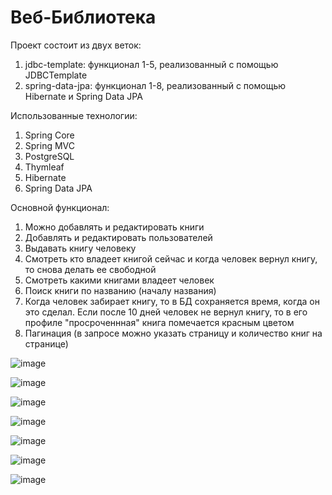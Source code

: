 # Веб-Библиотека
Проект состоит из двух веток:
1) jdbc-template: функционал 1-5, реализованный с помощью JDBCTemplate
2) spring-data-jpa: функционал 1-8, реализованный с помощью Hibernate и Spring Data JPA

Использованные технологии:
1) Spring Core
2) Spring MVC
3) PostgreSQL
4) Thymleaf
5) Hibernate
6) Spring Data JPA

Основной функционал:
1) Можно добавлять и редактировать книги
2) Добавлять и редактировать пользователей
3) Выдавать книгу человеку
4) Смотреть кто владеет книгой сейчас и когда человек вернул книгу, то снова делать ее свободной
5) Смотреть какими книгами владеет человек
6) Поиск книги по названию (началу названия)
7) Когда человек забирает книгу, то в БД сохраняется время, когда он это сделал. Если после 10 дней человек не вернул книгу, то в его профиле "просроченнная" книга помечается красным цветом
8) Пагинация (в запросе можно указать страницу и количество книг на странице)

![image](https://github.com/Artifeex/WebLibrary/assets/71323102/e8b5037c-a881-4d86-bf5b-2ac7d062af93)

![image](https://github.com/Artifeex/WebLibrary/assets/71323102/276adf7f-a163-4b90-a170-08bedc8cd7f7)

![image](https://github.com/Artifeex/WebLibrary/assets/71323102/5eb0ef29-903e-4486-aa1a-e6fd261421a4)

![image](https://github.com/Artifeex/WebLibrary/assets/71323102/a293d1d3-a4a8-4c10-8a45-09e2be85e6d1)

![image](https://github.com/Artifeex/WebLibrary/assets/71323102/aa562c37-004f-4c86-a870-d3b4b8f228b9)

![image](https://github.com/Artifeex/WebLibrary/assets/71323102/1ade955d-cafc-4f4f-9fcc-fd1156306f8a)

![image](https://github.com/Artifeex/WebLibrary/assets/71323102/4addd0ac-c15b-4245-bf83-3a98ccaf4dad)


